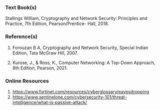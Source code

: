 ### Text Book(s)

Stallings William, Cryptography and Network Security: Principles and Practice, 7th Edition, Pearson/Prentice-
Hall, 2018.

### Reference(s)

1. Forouzan B A, Cryptography and Network Security, Special Indian Edition, Tata McGraw Hill, 2007.

2. Kurose, J., & Ross, K., Computer Networking: A Top-Down Approach, 8th Edition, Pearson, 2021.

### Online Resources

1. https://www.fortinet.com/resources/cyberglossary/eavesdropping
2. https://www.sentinelone.com/cybersecurity-101/threat-intelligence/what-is-passive-attack/
